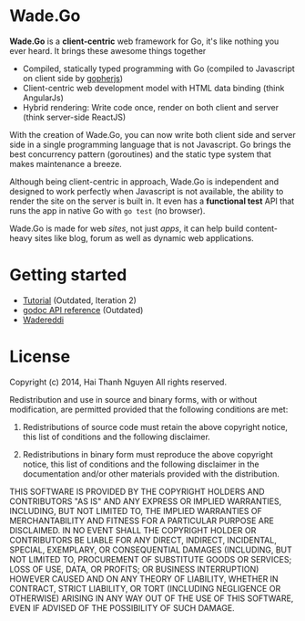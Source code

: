 
# Wade.Go
**Wade.Go** is a **client-centric** web framework for Go, it's like nothing you ever heard. It brings these awesome things together
* Compiled, statically typed programming with Go (compiled to Javascript on client side by [gopherjs](https://github.com/gopherjs/gopherjs))
* Client-centric web development model with HTML data binding (think AngularJs)
* Hybrid rendering: Write code once, render on both client and server (think server-side ReactJS)

With the creation of Wade.Go, you can now write both client side and server side in a single programming language that is not Javascript. Go brings the best concurrency pattern (goroutines) and the static type system that makes maintenance a breeze.

Although being client-centric in approach, Wade.Go is independent and designed to work perfectly when Javascript is not available, the ability to render the site on the server is built in. It even has a **functional test** API that runs the app in native Go with `go test` (no browser).

Wade.Go is made for web *sites*, not just *apps*, it can help build content-heavy sites like blog, forum as well as dynamic web applications.

# Getting started
* [Tutorial](https://github.com/phaikawl/wade/wiki/Wade.Go-Quick-Start-Guide) (Outdated, Iteration 2)
* [godoc API reference](http://godoc.org/github.com/phaikawl/wade) (Outdated)
* [Wadereddi](https://github.com/phaikawl/wadereddi)

# License

Copyright (c) 2014, Hai Thanh Nguyen
All rights reserved.

Redistribution and use in source and binary forms, with or without modification, are permitted provided that the following conditions are met:

1. Redistributions of source code must retain the above copyright notice, this list of conditions and the following disclaimer.

2. Redistributions in binary form must reproduce the above copyright notice, this list of conditions and the following disclaimer in the documentation and/or other materials provided with the distribution.

THIS SOFTWARE IS PROVIDED BY THE COPYRIGHT HOLDERS AND CONTRIBUTORS "AS IS" AND ANY EXPRESS OR IMPLIED WARRANTIES, INCLUDING, BUT NOT LIMITED TO, THE IMPLIED WARRANTIES OF MERCHANTABILITY AND FITNESS FOR A PARTICULAR PURPOSE ARE DISCLAIMED. IN NO EVENT SHALL THE COPYRIGHT HOLDER OR CONTRIBUTORS BE LIABLE FOR ANY DIRECT, INDIRECT, INCIDENTAL, SPECIAL, EXEMPLARY, OR CONSEQUENTIAL DAMAGES (INCLUDING, BUT NOT LIMITED TO, PROCUREMENT OF SUBSTITUTE GOODS OR SERVICES; LOSS OF USE, DATA, OR PROFITS; OR BUSINESS INTERRUPTION) HOWEVER CAUSED AND ON ANY THEORY OF LIABILITY, WHETHER IN CONTRACT, STRICT LIABILITY, OR TORT (INCLUDING NEGLIGENCE OR OTHERWISE) ARISING IN ANY WAY OUT OF THE USE OF THIS SOFTWARE, EVEN IF ADVISED OF THE POSSIBILITY OF SUCH DAMAGE.





